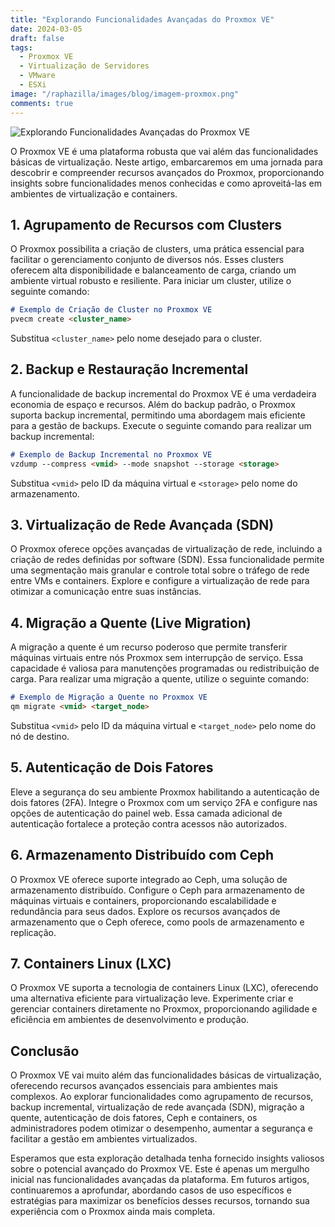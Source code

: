 ```yaml
---
title: "Explorando Funcionalidades Avançadas do Proxmox VE"
date: 2024-03-05
draft: false
tags:
  - Proxmox VE
  - Virtualização de Servidores
  - VMware
  - ESXi
image: "/raphazilla/images/blog/imagem-proxmox.png"
comments: true
---
```

![Explorando Funcionalidades Avançadas do Proxmox VE](/raphazilla/images/blog/imagem-proxmox.png)

O Proxmox VE é uma plataforma robusta que vai além das funcionalidades básicas de virtualização. Neste artigo, embarcaremos em uma jornada para descobrir e compreender recursos avançados do Proxmox, proporcionando insights sobre funcionalidades menos conhecidas e como aproveitá-las em ambientes de virtualização e containers.

## 1. Agrupamento de Recursos com Clusters

O Proxmox possibilita a criação de clusters, uma prática essencial para facilitar o gerenciamento conjunto de diversos nós. Esses clusters oferecem alta disponibilidade e balanceamento de carga, criando um ambiente virtual robusto e resiliente. Para iniciar um cluster, utilize o seguinte comando:

```markdown
# Exemplo de Criação de Cluster no Proxmox VE
pvecm create <cluster_name>
```

Substitua `<cluster_name>` pelo nome desejado para o cluster.

## 2. Backup e Restauração Incremental

A funcionalidade de backup incremental do Proxmox VE é uma verdadeira economia de espaço e recursos. Além do backup padrão, o Proxmox suporta backup incremental, permitindo uma abordagem mais eficiente para a gestão de backups. Execute o seguinte comando para realizar um backup incremental:

```markdown
# Exemplo de Backup Incremental no Proxmox VE
vzdump --compress <vmid> --mode snapshot --storage <storage>
```

Substitua `<vmid>` pelo ID da máquina virtual e `<storage>` pelo nome do armazenamento.

## 3. Virtualização de Rede Avançada (SDN)

O Proxmox oferece opções avançadas de virtualização de rede, incluindo a criação de redes definidas por software (SDN). Essa funcionalidade permite uma segmentação mais granular e controle total sobre o tráfego de rede entre VMs e containers. Explore e configure a virtualização de rede para otimizar a comunicação entre suas instâncias.

## 4. Migração a Quente (Live Migration)

A migração a quente é um recurso poderoso que permite transferir máquinas virtuais entre nós Proxmox sem interrupção de serviço. Essa capacidade é valiosa para manutenções programadas ou redistribuição de carga. Para realizar uma migração a quente, utilize o seguinte comando:

```markdown
# Exemplo de Migração a Quente no Proxmox VE
qm migrate <vmid> <target_node>
```

Substitua `<vmid>` pelo ID da máquina virtual e `<target_node>` pelo nome do nó de destino.

## 5. Autenticação de Dois Fatores

Eleve a segurança do seu ambiente Proxmox habilitando a autenticação de dois fatores (2FA). Integre o Proxmox com um serviço 2FA e configure nas opções de autenticação do painel web. Essa camada adicional de autenticação fortalece a proteção contra acessos não autorizados.

## 6. Armazenamento Distribuído com Ceph

O Proxmox VE oferece suporte integrado ao Ceph, uma solução de armazenamento distribuído. Configure o Ceph para armazenamento de máquinas virtuais e containers, proporcionando escalabilidade e redundância para seus dados. Explore os recursos avançados de armazenamento que o Ceph oferece, como pools de armazenamento e replicação.

## 7. Containers Linux (LXC)

O Proxmox VE suporta a tecnologia de containers Linux (LXC), oferecendo uma alternativa eficiente para virtualização leve. Experimente criar e gerenciar containers diretamente no Proxmox, proporcionando agilidade e eficiência em ambientes de desenvolvimento e produção.

## Conclusão

O Proxmox VE vai muito além das funcionalidades básicas de virtualização, oferecendo recursos avançados essenciais para ambientes mais complexos. Ao explorar funcionalidades como agrupamento de recursos, backup incremental, virtualização de rede avançada (SDN), migração a quente, autenticação de dois fatores, Ceph e containers, os administradores podem otimizar o desempenho, aumentar a segurança e facilitar a gestão em ambientes virtualizados.

Esperamos que esta exploração detalhada tenha fornecido insights valiosos sobre o potencial avançado do Proxmox VE. Este é apenas um mergulho inicial nas funcionalidades avançadas da plataforma. Em futuros artigos, continuaremos a aprofundar, abordando casos de uso específicos e estratégias para maximizar os benefícios desses recursos, tornando sua experiência com o Proxmox ainda mais completa.